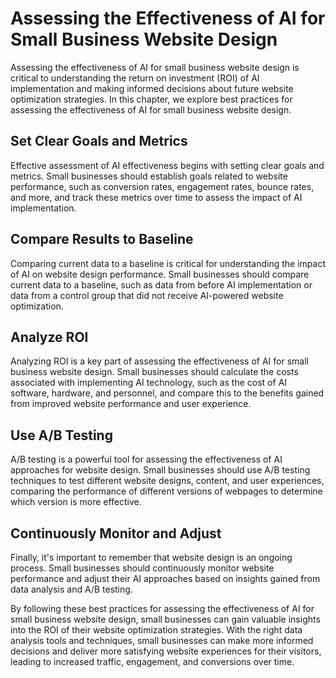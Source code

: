 Assessing the Effectiveness of AI for Small Business Website Design
=================================================================================================================================

Assessing the effectiveness of AI for small business website design is critical to understanding the return on investment (ROI) of AI implementation and making informed decisions about future website optimization strategies. In this chapter, we explore best practices for assessing the effectiveness of AI for small business website design.

Set Clear Goals and Metrics
---------------------------

Effective assessment of AI effectiveness begins with setting clear goals and metrics. Small businesses should establish goals related to website performance, such as conversion rates, engagement rates, bounce rates, and more, and track these metrics over time to assess the impact of AI implementation.

Compare Results to Baseline
---------------------------

Comparing current data to a baseline is critical for understanding the impact of AI on website design performance. Small businesses should compare current data to a baseline, such as data from before AI implementation or data from a control group that did not receive AI-powered website optimization.

Analyze ROI
-----------

Analyzing ROI is a key part of assessing the effectiveness of AI for small business website design. Small businesses should calculate the costs associated with implementing AI technology, such as the cost of AI software, hardware, and personnel, and compare this to the benefits gained from improved website performance and user experience.

Use A/B Testing
---------------

A/B testing is a powerful tool for assessing the effectiveness of AI approaches for website design. Small businesses should use A/B testing techniques to test different website designs, content, and user experiences, comparing the performance of different versions of webpages to determine which version is more effective.

Continuously Monitor and Adjust
-------------------------------

Finally, it's important to remember that website design is an ongoing process. Small businesses should continuously monitor website performance and adjust their AI approaches based on insights gained from data analysis and A/B testing.

By following these best practices for assessing the effectiveness of AI for small business website design, small businesses can gain valuable insights into the ROI of their website optimization strategies. With the right data analysis tools and techniques, small businesses can make more informed decisions and deliver more satisfying website experiences for their visitors, leading to increased traffic, engagement, and conversions over time.
